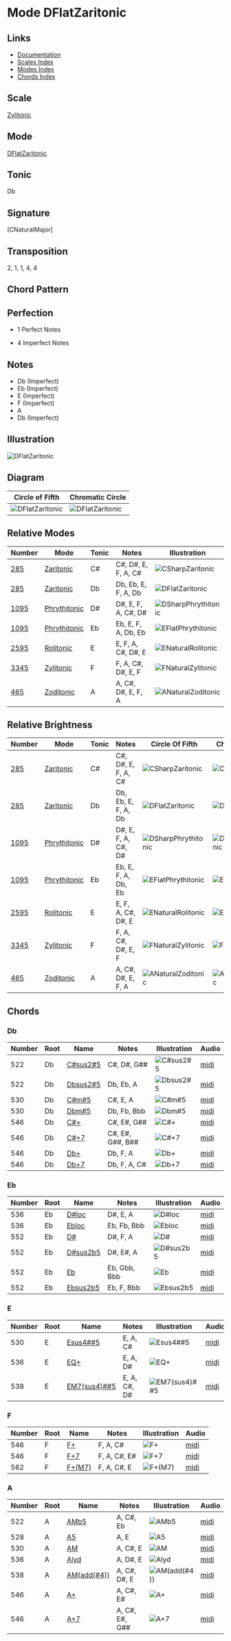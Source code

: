 # Mode DFlatZaritonic

## Links

- [Documentation](README.md)
- [Scales Index](Scales.md)
- [Modes Index](Modes.md)
- [Chords Index](Chords.md)

## Scale

[Zylitonic](ScaleZylitonic.md)

## Mode

[DFlatZaritonic](ModeDFlatZaritonic.md)

## Tonic

Db

## Signature

[CNaturalMajor]

## Transposition

2, 1, 1, 4, 4

## Chord Pattern



## Perfection

 - 1 Perfect Notes

 - 4 Imperfect Notes

## Notes

- Db (Imperfect)
- Eb (Imperfect)
- E (Imperfect)
- F (Imperfect)
- A
- Db (Imperfect)

## Illustration

![DFlatZaritonic](ModeDFlatZaritonic.png)

## Diagram

| Circle of Fifth | Chromatic Circle |
|-----------------|------------------|
| ![DFlatZaritonic](CircleOfFifthModeDFlatZaritonic.png) | ![DFlatZaritonic](ChromaticCircleModeDFlatZaritonic.png) |
## Relative Modes

| Number | Mode | Tonic | Notes | Illustration |
|--------|------|-------|-------|--------------|
| [285](https://ianring.com/musictheory/scales/285) | [Zaritonic](ModeZaritonic.md) | C# | C#, D#, E, F, A, C# | ![CSharpZaritonic](ModeCSharpZaritonic.png) |
| [285](https://ianring.com/musictheory/scales/285) | [Zaritonic](ModeZaritonic.md) | Db | Db, Eb, E, F, A, Db | ![DFlatZaritonic](ModeDFlatZaritonic.png) |
| [1095](https://ianring.com/musictheory/scales/1095) | [Phrythitonic](ModePhrythitonic.md) | D# | D#, E, F, A, C#, D# | ![DSharpPhrythitonic](ModeDSharpPhrythitonic.png) |
| [1095](https://ianring.com/musictheory/scales/1095) | [Phrythitonic](ModePhrythitonic.md) | Eb | Eb, E, F, A, Db, Eb | ![EFlatPhrythitonic](ModeEFlatPhrythitonic.png) |
| [2595](https://ianring.com/musictheory/scales/2595) | [Rolitonic](ModeRolitonic.md) | E | E, F, A, C#, D#, E | ![ENaturalRolitonic](ModeENaturalRolitonic.png) |
| [3345](https://ianring.com/musictheory/scales/3345) | [Zylitonic](ModeZylitonic.md) | F | F, A, C#, D#, E, F | ![FNaturalZylitonic](ModeFNaturalZylitonic.png) |
| [465](https://ianring.com/musictheory/scales/465) | [Zoditonic](ModeZoditonic.md) | A | A, C#, D#, E, F, A | ![ANaturalZoditonic](ModeANaturalZoditonic.png) |
## Relative Brightness

| Number | Mode | Tonic | Notes | Circle Of Fifth | Chromatic Circle |
|--------|------|-------|-------|-----------------|------------------|
| [285](https://ianring.com/musictheory/scales/285) | [Zaritonic](ModeZaritonic.md) | C# | C#, D#, E, F, A, C# | ![CSharpZaritonic](CircleOfFifthModeCSharpZaritonic.png) | ![CSharpZaritonic](ChromaticCircleModeCSharpZaritonic.png) |
| [285](https://ianring.com/musictheory/scales/285) | [Zaritonic](ModeZaritonic.md) | Db | Db, Eb, E, F, A, Db | ![DFlatZaritonic](CircleOfFifthModeDFlatZaritonic.png) | ![DFlatZaritonic](ChromaticCircleModeDFlatZaritonic.png) |
| [1095](https://ianring.com/musictheory/scales/1095) | [Phrythitonic](ModePhrythitonic.md) | D# | D#, E, F, A, C#, D# | ![DSharpPhrythitonic](CircleOfFifthModeDSharpPhrythitonic.png) | ![DSharpPhrythitonic](ChromaticCircleModeDSharpPhrythitonic.png) |
| [1095](https://ianring.com/musictheory/scales/1095) | [Phrythitonic](ModePhrythitonic.md) | Eb | Eb, E, F, A, Db, Eb | ![EFlatPhrythitonic](CircleOfFifthModeEFlatPhrythitonic.png) | ![EFlatPhrythitonic](ChromaticCircleModeEFlatPhrythitonic.png) |
| [2595](https://ianring.com/musictheory/scales/2595) | [Rolitonic](ModeRolitonic.md) | E | E, F, A, C#, D#, E | ![ENaturalRolitonic](CircleOfFifthModeENaturalRolitonic.png) | ![ENaturalRolitonic](ChromaticCircleModeENaturalRolitonic.png) |
| [3345](https://ianring.com/musictheory/scales/3345) | [Zylitonic](ModeZylitonic.md) | F | F, A, C#, D#, E, F | ![FNaturalZylitonic](CircleOfFifthModeFNaturalZylitonic.png) | ![FNaturalZylitonic](ChromaticCircleModeFNaturalZylitonic.png) |
| [465](https://ianring.com/musictheory/scales/465) | [Zoditonic](ModeZoditonic.md) | A | A, C#, D#, E, F, A | ![ANaturalZoditonic](CircleOfFifthModeANaturalZoditonic.png) | ![ANaturalZoditonic](ChromaticCircleModeANaturalZoditonic.png) |

## Chords

### Db

| Number | Root | Name | Notes | Illustration | Audio |
|--------|------|------|-------|--------------|-------|
| 522 | Db | [C#sus2#5](ChordCSharpSuspendedSecondSharpFifth.md) | C#, D#, G## | ![C#sus2#5](ChordCSharpSuspendedSecondSharpFifthRootPosition.png) | [midi](ChordCSharpSuspendedSecondSharpFifthRootPosition.mid) |
| 522 | Db | [Dbsus2#5](ChordDFlatSuspendedSecondSharpFifth.md) | Db, Eb, A | ![Dbsus2#5](ChordDFlatSuspendedSecondSharpFifthRootPosition.png) | [midi](ChordDFlatSuspendedSecondSharpFifthRootPosition.mid) |
| 530 | Db | [C#m#5](ChordCSharpMinorSharpFifth.md) | C#, E, A | ![C#m#5](ChordCSharpMinorSharpFifthRootPosition.png) | [midi](ChordCSharpMinorSharpFifthRootPosition.mid) |
| 530 | Db | [Dbm#5](ChordDFlatMinorSharpFifth.md) | Db, Fb, Bbb | ![Dbm#5](ChordDFlatMinorSharpFifthRootPosition.png) | [midi](ChordDFlatMinorSharpFifthRootPosition.mid) |
| 546 | Db | [C#+](ChordCSharpAugmented.md) | C#, E#, G## | ![C#+](ChordCSharpAugmentedRootPosition.png) | [midi](ChordCSharpAugmentedRootPosition.mid) |
| 546 | Db | [C#+7](ChordCSharpAugmentedAugmentedSeventh.md) | C#, E#, G##, B## | ![C#+7](ChordCSharpAugmentedAugmentedSeventhRootPosition.png) | [midi](ChordCSharpAugmentedAugmentedSeventhRootPosition.mid) |
| 546 | Db | [Db+](ChordDFlatAugmented.md) | Db, F, A | ![Db+](ChordDFlatAugmentedRootPosition.png) | [midi](ChordDFlatAugmentedRootPosition.mid) |
| 546 | Db | [Db+7](ChordDFlatAugmentedAugmentedSeventh.md) | Db, F, A, C# | ![Db+7](ChordDFlatAugmentedAugmentedSeventhRootPosition.png) | [midi](ChordDFlatAugmentedAugmentedSeventhRootPosition.mid) |

### Eb

| Number | Root | Name | Notes | Illustration | Audio |
|--------|------|------|-------|--------------|-------|
| 536 | Eb | [D#loc](ChordDSharpLocrian.md) | D#, E, A | ![D#loc](ChordDSharpLocrianRootPosition.png) | [midi](ChordDSharpLocrianRootPosition.mid) |
| 536 | Eb | [Ebloc](ChordEFlatLocrian.md) | Eb, Fb, Bbb | ![Ebloc](ChordEFlatLocrianRootPosition.png) | [midi](ChordEFlatLocrianRootPosition.mid) |
| 552 | Eb | [D#](ChordDSharpDiminishedFlatThird.md) | D#, F, A | ![D#](ChordDSharpDiminishedFlatThirdRootPosition.png) | [midi](ChordDSharpDiminishedFlatThirdRootPosition.mid) |
| 552 | Eb | [D#sus2b5](ChordDSharpSuspendedSecondFlatFifth.md) | D#, E#, A | ![D#sus2b5](ChordDSharpSuspendedSecondFlatFifthRootPosition.png) | [midi](ChordDSharpSuspendedSecondFlatFifthRootPosition.mid) |
| 552 | Eb | [Eb](ChordEFlatDiminishedFlatThird.md) | Eb, Gbb, Bbb | ![Eb](ChordEFlatDiminishedFlatThirdRootPosition.png) | [midi](ChordEFlatDiminishedFlatThirdRootPosition.mid) |
| 552 | Eb | [Ebsus2b5](ChordEFlatSuspendedSecondFlatFifth.md) | Eb, F, Bbb | ![Ebsus2b5](ChordEFlatSuspendedSecondFlatFifthRootPosition.png) | [midi](ChordEFlatSuspendedSecondFlatFifthRootPosition.mid) |

### E

| Number | Root | Name | Notes | Illustration | Audio |
|--------|------|------|-------|--------------|-------|
| 530 | E | [Esus4##5](ChordENaturalSuspendedFourthDoubleSharpFifth.md) | E, A, C# | ![Esus4##5](ChordENaturalSuspendedFourthDoubleSharpFifthRootPosition.png) | [midi](ChordENaturalSuspendedFourthDoubleSharpFifthRootPosition.mid) |
| 536 | E | [EQ+](ChordENaturalQuartalAugmented.md) | E, A, D# | ![EQ+](ChordENaturalQuartalAugmentedRootPosition.png) | [midi](ChordENaturalQuartalAugmentedRootPosition.mid) |
| 538 | E | [EM7(sus4)##5](ChordENaturalMajorSeventhSuspendedFourthDoubleSharpFifth.md) | E, A, C#, D# | ![EM7(sus4)##5](ChordENaturalMajorSeventhSuspendedFourthDoubleSharpFifthRootPosition.png) | [midi](ChordENaturalMajorSeventhSuspendedFourthDoubleSharpFifthRootPosition.mid) |

### F

| Number | Root | Name | Notes | Illustration | Audio |
|--------|------|------|-------|--------------|-------|
| 546 | F | [F+](ChordFNaturalAugmented.md) | F, A, C# | ![F+](ChordFNaturalAugmentedRootPosition.png) | [midi](ChordFNaturalAugmentedRootPosition.mid) |
| 546 | F | [F+7](ChordFNaturalAugmentedAugmentedSeventh.md) | F, A, C#, E# | ![F+7](ChordFNaturalAugmentedAugmentedSeventhRootPosition.png) | [midi](ChordFNaturalAugmentedAugmentedSeventhRootPosition.mid) |
| 562 | F | [F+(M7)](ChordFNaturalAugmentedMajorSeventh.md) | F, A, C#, E | ![F+(M7)](ChordFNaturalAugmentedMajorSeventhRootPosition.png) | [midi](ChordFNaturalAugmentedMajorSeventhRootPosition.mid) |

### A

| Number | Root | Name | Notes | Illustration | Audio |
|--------|------|------|-------|--------------|-------|
| 522 | A | [AMb5](ChordANaturalMajorFlatFifth.md) | A, C#, Eb | ![AMb5](ChordANaturalMajorFlatFifthRootPosition.png) | [midi](ChordANaturalMajorFlatFifthRootPosition.mid) |
| 528 | A | [A5](ChordANaturalPowerChord.md) | A, E | ![A5](ChordANaturalPowerChordRootPosition.png) | [midi](ChordANaturalPowerChordRootPosition.mid) |
| 530 | A | [AM](ChordANaturalMajor.md) | A, C#, E | ![AM](ChordANaturalMajorRootPosition.png) | [midi](ChordANaturalMajorRootPosition.mid) |
| 536 | A | [Alyd](ChordANaturalLydian.md) | A, D#, E | ![Alyd](ChordANaturalLydianRootPosition.png) | [midi](ChordANaturalLydianRootPosition.mid) |
| 538 | A | [AM(add(#4))](ChordANaturalMajorAddSharpFourth.md) | A, C#, D#, E | ![AM(add(#4))](ChordANaturalMajorAddSharpFourthRootPosition.png) | [midi](ChordANaturalMajorAddSharpFourthRootPosition.mid) |
| 546 | A | [A+](ChordANaturalAugmented.md) | A, C#, E# | ![A+](ChordANaturalAugmentedRootPosition.png) | [midi](ChordANaturalAugmentedRootPosition.mid) |
| 546 | A | [A+7](ChordANaturalAugmentedAugmentedSeventh.md) | A, C#, E#, G## | ![A+7](ChordANaturalAugmentedAugmentedSeventhRootPosition.png) | [midi](ChordANaturalAugmentedAugmentedSeventhRootPosition.mid) |

